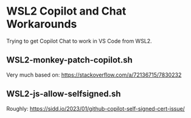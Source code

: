 # WSL2 Copilot and Chat Workarounds
Trying to get Copilot Chat to work in VS Code from WSL2.

## WSL2-monkey-patch-copilot.sh
Very much based on: https://stackoverflow.com/a/72136715/7830232

## WSL2-js-allow-selfsigned.sh
Roughly: https://sidd.io/2023/01/github-copilot-self-signed-cert-issue/